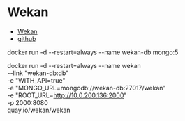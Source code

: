 # Wekan

- [Wekan](https://wekan.team/)
- [github](https://github.com/wekan/wekan)

docker run -d --restart=always --name wekan-db mongo:5

docker run -d --restart=always --name wekan \
    --link "wekan-db:db" \
    -e "WITH_API=true" \
    -e "MONGO_URL=mongodb://wekan-db:27017/wekan" \
    -e "ROOT_URL=http://10.0.200.136:2000" \
    -p 2000:8080 \
    quay.io/wekan/wekan